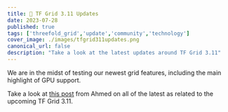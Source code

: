 ```yaml
---
title: 📰 TF Grid 3.11 Updates
date: 2023-07-28
published: true
tags: ['threefold_grid','update','community','technology']
cover_image: ./images/tfgrid311updates.png
canonical_url: false
description: "Take a look at the latest updates around TF Grid 3.11"
---
```


We are in the midst of testing our newest grid features, including the main highlight of GPU support.

Take a look at [this post](https://forum.threefold.io/t/3-11-updates-july-27/4028) from Ahmed on all of the latest as related to the upcoming TF Grid 3.11.